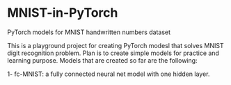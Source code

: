 # MNIST-in-PyTorch
PyTorch models for MNIST handwritten numbers dataset

This is a playground project for creating PyTorch modesl that solves MNIST digit recognition problem.
Plan is to create simple models for practice and learning purpose.
Models that are created so far are the following:

1- fc-MNIST: a fully connected neural net model with one hidden layer.
